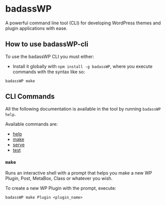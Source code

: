 # badassWP

A powerful command line tool (CLI) for developing WordPress themes and plugin applications with ease.

## How to use badassWP-cli

To use the badassWP CLI you must either:

- Install it globally with `npm install -g badassWP`, where you execute commands with the syntax like so:

```
badassWP make
```

## CLI Commands

All the following documentation is available in the tool by running `badassWP help`.

Available commands are:

- [help](#help)
- [make](#make)
- [serve](#serve)
- [test](#test)

### `make`

Runs an interactive shell with a prompt that helps you make a new WP Plugin, Post, MetaBox, Class or whatever you wish.

To create a new WP Plugin with the prompt, execute:

```
badassWP make Plugin <plugin_name>
```